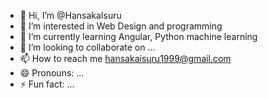 - 👋 Hi, I’m @HansakaIsuru
- 👀 I’m interested in Web Design and programming
- 🌱 I’m currently learning Angular, Python machine learning
- 💞️ I’m looking to collaborate on ...
- 📫 How to reach me hansakaisuru1999@gmail.com
- 😄 Pronouns: ...
- ⚡ Fun fact: ...

<!---
HansakaIsuru/HansakaIsuru is a ✨ special ✨ repository because its `README.md` (this file) appears on your GitHub profile.
You can click the Preview link to take a look at your changes.
--->
